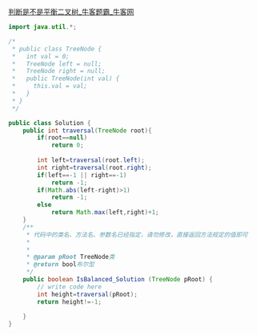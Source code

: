 [判断是不是平衡二叉树_牛客题霸_牛客网](https://www.nowcoder.com/practice/8b3b95850edb4115918ecebdf1b4d222?tpId=13&tqId=23250&sourceUrl=%2Fexam%2Foj%2Fta%3Fpage%3D1%26tpId%3D13%26type%3D13)
```java
import java.util.*;

/*
 * public class TreeNode {
 *   int val = 0;
 *   TreeNode left = null;
 *   TreeNode right = null;
 *   public TreeNode(int val) {
 *     this.val = val;
 *   }
 * }
 */

public class Solution {
    public int traversal(TreeNode root){
        if(root==null)
            return 0;
        
        int left=traversal(root.left);
        int right=traversal(root.right);
        if(left==-1 || right==-1)
            return -1;
        if(Math.abs(left-right)>1)
            return -1;
        else
            return Math.max(left,right)+1;
    }
    /**
     * 代码中的类名、方法名、参数名已经指定，请勿修改，直接返回方法规定的值即可
     *
     * 
     * @param pRoot TreeNode类 
     * @return bool布尔型
     */
    public boolean IsBalanced_Solution (TreeNode pRoot) {
        // write code here
        int height=traversal(pRoot);
        return height!=-1;
        
    }
}
```